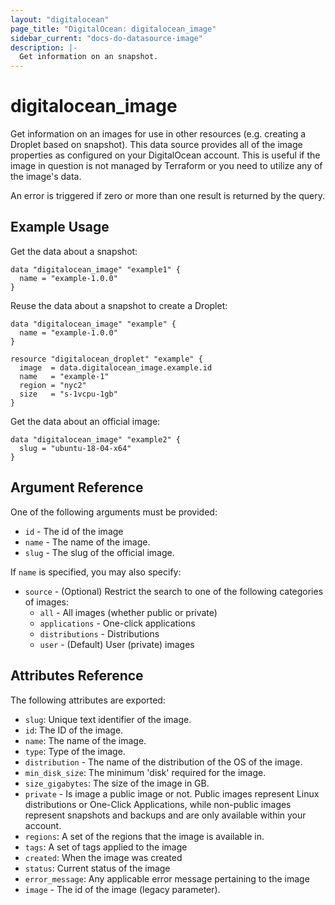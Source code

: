 ```yaml
---
layout: "digitalocean"
page_title: "DigitalOcean: digitalocean_image"
sidebar_current: "docs-do-datasource-image"
description: |-
  Get information on an snapshot.
---
```


# digitalocean_image

Get information on an images for use in other resources (e.g. creating a Droplet
based on snapshot). This data source provides all of the image properties as
configured on your DigitalOcean account. This is useful if the image in question
is not managed by Terraform or you need to utilize any of the image's data.

An error is triggered if zero or more than one result is returned by the query.

## Example Usage

Get the data about a snapshot:

```hcl
data "digitalocean_image" "example1" {
  name = "example-1.0.0"
}
```

Reuse the data about a snapshot to create a Droplet:

```hcl
data "digitalocean_image" "example" {
  name = "example-1.0.0"
}

resource "digitalocean_droplet" "example" {
  image  = data.digitalocean_image.example.id
  name   = "example-1"
  region = "nyc2"
  size   = "s-1vcpu-1gb"
}
```

Get the data about an official image:

```hcl
data "digitalocean_image" "example2" {
  slug = "ubuntu-18-04-x64"
}
```

## Argument Reference

One of the following arguments must be provided:

* `id` - The id of the image
* `name` - The name of the image.
* `slug` - The slug of the official image.

If `name` is specified, you may also specify:

* `source` - (Optional) Restrict the search to one of the following categories of images:
  - `all` - All images (whether public or private)
  - `applications` - One-click applications
  - `distributions` - Distributions
  - `user` - (Default) User (private) images

## Attributes Reference

The following attributes are exported:

* `slug`: Unique text identifier of the image.
* `id`: The ID of the image.
* `name`: The name of the image.
* `type`: Type of the image.
* `distribution` - The name of the distribution of the OS of the image.
* `min_disk_size`: The minimum 'disk' required for the image.
* `size_gigabytes`: The size of the image in GB.
* `private` - Is image a public image or not. Public images represent
  Linux distributions or One-Click Applications, while non-public images represent
  snapshots and backups and are only available within your account.
* `regions`: A set of the regions that the image is available in.
* `tags`: A set of tags applied to the image 
* `created`: When the image was created
* `status`: Current status of the image
* `error_message`: Any applicable error message pertaining to the image
* `image` - The id of the image (legacy parameter).

